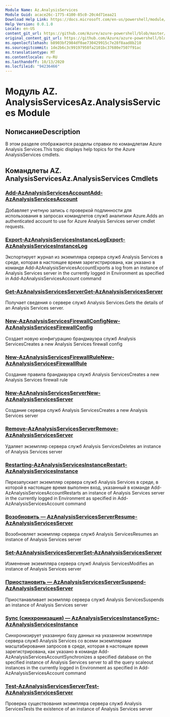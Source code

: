 ```yaml
---
Module Name: Az.AnalysisServices
Module Guid: acace26c-1775-4100-85c0-20c4d71eaa21
Download Help Link: https://docs.microsoft.com/en-us/powershell/module/az.analysisservices
Help Version: 0.0.1.0
Locale: en-US
content_git_url: https://github.com/Azure/azure-powershell/blob/master/src/AnalysisServices/AnalysisServices/help/Az.AnalysisServices.md
original_content_git_url: https://github.com/Azure/azure-powershell/blob/master/src/AnalysisServices/AnalysisServices/help/Az.AnalysisServices.md
ms.openlocfilehash: b8903bf2984df0ae730429915c7e28f8aad8b210
ms.sourcegitcommit: 1de2b6c3c99197958fa2101bc37680e7507f91ac
ms.translationtype: MT
ms.contentlocale: ru-RU
ms.lasthandoff: 10/13/2020
ms.locfileid: "94236466"
---
```

# <span data-ttu-id="9d97d-101">Модуль AZ. AnalysisServices</span><span class="sxs-lookup"><span data-stu-id="9d97d-101">Az.AnalysisServices Module</span></span>
## <span data-ttu-id="9d97d-102">Nописание</span><span class="sxs-lookup"><span data-stu-id="9d97d-102">Description</span></span>
<span data-ttu-id="9d97d-103">В этом разделе отображаются разделы справки по командлетам Azure Analysis Services.</span><span class="sxs-lookup"><span data-stu-id="9d97d-103">This topic displays help topics for the Azure AnalysisServices cmdlets.</span></span>

## <span data-ttu-id="9d97d-104">Командлеты AZ. AnalysisServices</span><span class="sxs-lookup"><span data-stu-id="9d97d-104">Az.AnalysisServices Cmdlets</span></span>
### [<span data-ttu-id="9d97d-105">Add-AzAnalysisServicesAccount</span><span class="sxs-lookup"><span data-stu-id="9d97d-105">Add-AzAnalysisServicesAccount</span></span>](Add-AzAnalysisServicesAccount.md)
<span data-ttu-id="9d97d-106">Добавляет учетную запись с проверкой подлинности для использования в запросах командлетов служб аналитики Azure.</span><span class="sxs-lookup"><span data-stu-id="9d97d-106">Adds an authenticated account to use for Azure Analysis Services server cmdlet requests.</span></span>

### [<span data-ttu-id="9d97d-107">Export-AzAnalysisServicesInstanceLog</span><span class="sxs-lookup"><span data-stu-id="9d97d-107">Export-AzAnalysisServicesInstanceLog</span></span>](Export-AzAnalysisServicesInstanceLog.md)
<span data-ttu-id="9d97d-108">Экспортирует журнал из экземпляра сервера служб Analysis Services в среде, которая в настоящее время зарегистрирована, как указано в команде Add-AzAnalysisServicesAccount</span><span class="sxs-lookup"><span data-stu-id="9d97d-108">Exports a log from an instance of Analysis Services server in the currently logged in Environment as specified in Add-AzAnalysisServicesAccount command</span></span>

### [<span data-ttu-id="9d97d-109">Get-AzAnalysisServicesServer</span><span class="sxs-lookup"><span data-stu-id="9d97d-109">Get-AzAnalysisServicesServer</span></span>](Get-AzAnalysisServicesServer.md)
<span data-ttu-id="9d97d-110">Получает сведения о сервере служб Analysis Services.</span><span class="sxs-lookup"><span data-stu-id="9d97d-110">Gets the details of an Analysis Services server.</span></span>

### [<span data-ttu-id="9d97d-111">New-AzAnalysisServicesFirewallConfig</span><span class="sxs-lookup"><span data-stu-id="9d97d-111">New-AzAnalysisServicesFirewallConfig</span></span>](New-AzAnalysisServicesFirewallConfig.md)
<span data-ttu-id="9d97d-112">Создает новую конфигурацию брандмауэра служб Analysis Services</span><span class="sxs-lookup"><span data-stu-id="9d97d-112">Creates a new Analysis Services firewall config</span></span> 

### [<span data-ttu-id="9d97d-113">New-AzAnalysisServicesFirewallRule</span><span class="sxs-lookup"><span data-stu-id="9d97d-113">New-AzAnalysisServicesFirewallRule</span></span>](New-AzAnalysisServicesFirewallRule.md)
<span data-ttu-id="9d97d-114">Создание правила брандмауэра служб Analysis Services</span><span class="sxs-lookup"><span data-stu-id="9d97d-114">Creates a new Analysis Services firewall rule</span></span>

### [<span data-ttu-id="9d97d-115">New-AzAnalysisServicesServer</span><span class="sxs-lookup"><span data-stu-id="9d97d-115">New-AzAnalysisServicesServer</span></span>](New-AzAnalysisServicesServer.md)
<span data-ttu-id="9d97d-116">Создание сервера служб Analysis Services</span><span class="sxs-lookup"><span data-stu-id="9d97d-116">Creates a new Analysis Services server</span></span>

### [<span data-ttu-id="9d97d-117">Remove-AzAnalysisServicesServer</span><span class="sxs-lookup"><span data-stu-id="9d97d-117">Remove-AzAnalysisServicesServer</span></span>](Remove-AzAnalysisServicesServer.md)
<span data-ttu-id="9d97d-118">Удаляет экземпляр сервера служб Analysis Services</span><span class="sxs-lookup"><span data-stu-id="9d97d-118">Deletes an instance of Analysis Services server</span></span>

### [<span data-ttu-id="9d97d-119">Restarting-AzAnalysisServicesInstance</span><span class="sxs-lookup"><span data-stu-id="9d97d-119">Restart-AzAnalysisServicesInstance</span></span>](Restart-AzAnalysisServicesInstance.md)
<span data-ttu-id="9d97d-120">Перезапускает экземпляр сервера служб Analysis Services в среде, в которой в настоящее время выполнен вход, указанный в команде Add-AzAnalysisServicesAccount</span><span class="sxs-lookup"><span data-stu-id="9d97d-120">Restarts an instance of Analysis Services server in the currently logged in Environment as specified in Add-AzAnalysisServicesAccount command</span></span>

### [<span data-ttu-id="9d97d-121">Возобновить — AzAnalysisServicesServer</span><span class="sxs-lookup"><span data-stu-id="9d97d-121">Resume-AzAnalysisServicesServer</span></span>](Resume-AzAnalysisServicesServer.md)
<span data-ttu-id="9d97d-122">Возобновляет экземпляр сервера служб Analysis Services</span><span class="sxs-lookup"><span data-stu-id="9d97d-122">Resumes an instance of Analysis Services server</span></span>

### [<span data-ttu-id="9d97d-123">Set-AzAnalysisServicesServer</span><span class="sxs-lookup"><span data-stu-id="9d97d-123">Set-AzAnalysisServicesServer</span></span>](Set-AzAnalysisServicesServer.md)
<span data-ttu-id="9d97d-124">Изменение экземпляра сервера служб Analysis Services</span><span class="sxs-lookup"><span data-stu-id="9d97d-124">Modifies  an instance of Analysis Services server</span></span>

### [<span data-ttu-id="9d97d-125">Приостановить — AzAnalysisServicesServer</span><span class="sxs-lookup"><span data-stu-id="9d97d-125">Suspend-AzAnalysisServicesServer</span></span>](Suspend-AzAnalysisServicesServer.md)
<span data-ttu-id="9d97d-126">Приостанавливает экземпляр сервера служб Analysis Services</span><span class="sxs-lookup"><span data-stu-id="9d97d-126">Suspends an instance of Analysis Services server</span></span>

### [<span data-ttu-id="9d97d-127">Sync (синхронизация) — AzAnalysisServicesInstance</span><span class="sxs-lookup"><span data-stu-id="9d97d-127">Sync-AzAnalysisServicesInstance</span></span>](Sync-AzAnalysisServicesInstance.md)
<span data-ttu-id="9d97d-128">Синхронизирует указанную базу данных на указанном экземпляре сервера служб Analysis Services со всеми экземплярами масштабирования запросов в среде, которая в настоящее время зарегистрирована, как указано в команде Add-AzAnalysisServicesAccount</span><span class="sxs-lookup"><span data-stu-id="9d97d-128">Synchronizes a specified database on the specified instance of Analysis Services server to all the query scaleout instances in the currently logged in Environment as specified in Add-AzAnalysisServicesAccount command</span></span>

### [<span data-ttu-id="9d97d-129">Test-AzAnalysisServicesServer</span><span class="sxs-lookup"><span data-stu-id="9d97d-129">Test-AzAnalysisServicesServer</span></span>](Test-AzAnalysisServicesServer.md)
<span data-ttu-id="9d97d-130">Проверка существования экземпляра сервера служб Analysis Services</span><span class="sxs-lookup"><span data-stu-id="9d97d-130">Tests the existence of an instance of Analysis Services server</span></span>

